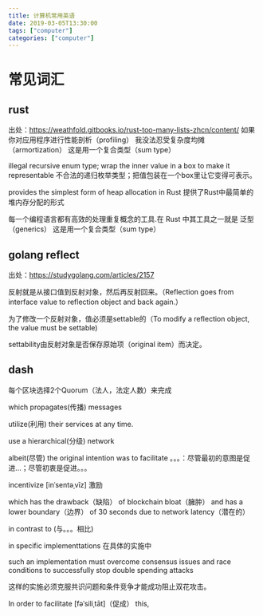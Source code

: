```yaml
---
title: 计算机常用英语
date: 2019-03-05T13:30:00
tags: ["computer"]
categories: ["computer"]
---
```

# 常见词汇
## rust
出处：https://weathfold.gitbooks.io/rust-too-many-lists-zhcn/content/
如果你对应用程序进行性能剖析（profiling）
我没法忍受复杂度均摊（armortization）
这是用一个复合类型（sum type）

illegal recursive enum type; wrap the inner value in a box to make it representable 不合法的递归枚举类型；把值包装在一个box里让它变得可表示。

provides the simplest form of heap allocation in Rust
提供了Rust中最简单的堆内存分配的形式

每一个编程语言都有高效的处理重复概念的工具.在 Rust 中其工具之一就是 泛型（generics）
这是用一个复合类型（sum type）
## golang reflect
出处：https://studygolang.com/articles/2157

反射就是从接口值到反射对象，然后再反射回来。（Reflection goes from interface value to reflection object and back again.）

为了修改一个反射对象，值必须是settable的（To modify a reflection object, the value must be settable)

settability由反射对象是否保存原始项（original item）而决定。

## dash

每个区块选择2个Quorum（法人，法定人数）来完成

which propagates(传播) messages 

utilize(利用) their services at any time.

use a hierarchical(分级) network

albeit(尽管) the original intention was to facilitate 。。。：尽管最初的意图是促进...；尽管初衷是促进。。。 

incentivize [inˈsentəˌvīz] 激励

which has the drawback（缺陷） of blockchain bloat（臃肿） and has a lower boundary（边界） of 30 seconds due to network latency（潜在的）

in contrast to (与。。。相比)

in specific implementtations 在具体的实施中

such an implementation must overcome consensus issues and race conditions to successfully stop double spending attacks

这样的实施必须克服共识问题和条件竞争才能成功阻止双花攻击。

In order to facilitate [fəˈsiliˌtāt]（促成） this,

